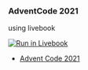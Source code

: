 ### AdventCode 2021

using livebook

[![Run in Livebook](https://livebook.dev/badge/v1/black.svg)](https://livebook.dev/run?url=https%3A%2F%2Fgithub.com%2Fkalolo%2Fadventcode2021%2Fblob%2Fmaster%2Findex.livemd)


- [Advent Code 2021](index.livemd)

